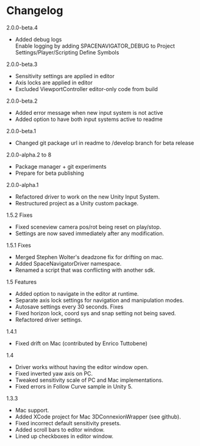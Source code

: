 # Changelog

2.0.0-beta.4
- Added debug logs  
  Enable logging by adding SPACENAVIGATOR_DEBUG to Project Settings/Player/Scripting Define Symbols

2.0.0-beta.3
- Sensitivity settings are applied in editor
- Axis locks are applied in editor
- Excluded ViewportController editor-only code from build

2.0.0-beta.2
- Added error message when new input system is not active
- Added option to have both input systems active to readme

2.0.0-beta.1
- Changed git package url in readme to /develop branch for beta release

2.0.0-alpha.2 to 8  
- Package manager + git experiments
- Prepare for beta publishing

2.0.0-alpha.1
- Refactored driver to work on the new Unity Input System.
- Restructured project as a Unity custom package.

1.5.2
Fixes
- Fixed sceneview camera pos/rot being reset on play/stop.
- Settings are now saved immediately after any modification.

1.5.1
Fixes
- Merged Stephen Wolter's deadzone fix for drifting on mac.
- Added SpaceNavigatorDriver namespace.
- Renamed a script that was conflicting with another sdk.

1.5
Features
- Added option to navigate in the editor at runtime.
- Separate axis lock settings for navigation and manipulation modes.
- Autosave settings every 30 seconds.
Fixes
- Fixed horizon lock, coord sys and snap setting not being saved.
- Refactored driver settings.

1.4.1
- Fixed drift on Mac (contributed by Enrico Tuttobene)

1.4
- Driver works without having the editor window open.
- Fixed inverted yaw axis on PC.
- Tweaked sensitivity scale of PC and Mac implementations.
- Fixed errors in Follow Curve sample in Unity 5.

1.3.3
- Mac support.
- Added XCode project for Mac 3DConnexionWrapper (see github).
- Fixed incorrect default sensitivity presets.
- Added scroll bars to editor window.
- Lined up checkboxes in editor window.